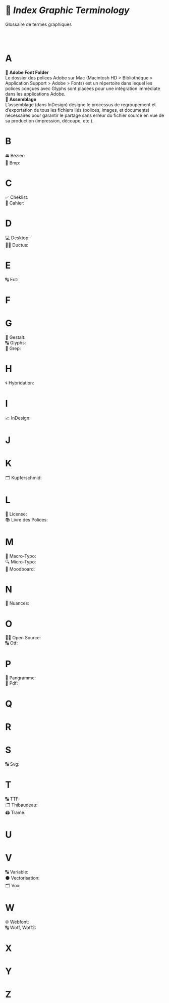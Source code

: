 # 🍥 *Index Graphic Terminology*
  Glossaire de termes graphiques
### &nbsp;
# A
  📁 **Adobe Font Folder**  
  Le dossier des polices Adobe sur Mac (Macintosh HD > Bibliothèque > Application Support > Adobe > Fonts) est un répertoire dans lequel les polices conçues avec Glyphs sont placées pour une intégration immédiate dans les applications Adobe.
&nbsp;  
  🔗 **Assemblage**  
  L’assemblage (dans InDesign) désigne le processus de regroupement et d’exportation de tous les fichiers liés (polices, images, et documents) nécessaires pour garantir le partage sans erreur du fichier source en vue de sa production (impression, découpe, etc.).
# B
  🚘 Bézier:  
  🌅 Bmp:  
# C
  ✅ Cheklist:  
  📖 Cahier:  
# D
  💻 Desktop:  
  ✍🏻 Ductus:  
# E
  🔠 Eot:  
# F
# G
  🍭 Gestalt:  
  🔠 Glyphs:  
  🔄 Grep:  
# H
  🌀 Hybridation:  
# I
  📈 InDesign:  
# J
# K
  🗂️ Kupferschmid:  
# L
  📑 License:  
  📚 Livre des Polices:  
# M
  🔎 Macro-Typo:  
  🔍 Micro-Typo:  
  🔮 Moodboard:  
# N
  🎨 Nuances:  
# O
  🤲🏻 Open Source:  
  🔠 Otf:  
# P
  📝 Pangramme:  
  📄 Pdf:  
# Q
# R
# S
  🔠 Svg:  
# T
  🔠 TTF:  
  🗂️ Thibaudeau:  
  🖨️ Trame:  
# U
# V
  🔠 Variable:  
  ⚫️ Vectorisation:  
  🗂️ Vox:  
# W
  🌐 Webfont:  
  🔠 Woff, Woff2:  
# X
# Y
# Z
